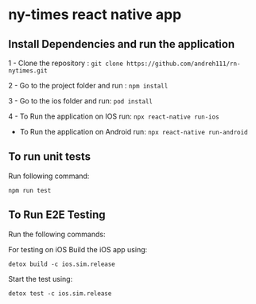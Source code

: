 # ny-times react native app

## Install Dependencies and run the application

1 - Clone the repository : `git clone https://github.com/andreh111/rn-nytimes.git`

2 - Go to the project folder and run : `npm install`

3 - Go to the ios folder and run: `pod install`

4 - To Run the application on IOS run: `npx react-native run-ios`
  - To Run the application on Android run: `npx react-native run-android`


## To run unit tests

Run following command:

`npm run test`


## To Run E2E Testing

Run the following commands: 


For testing on iOS
Build the iOS app using:

`detox build -c ios.sim.release`

Start the test using:

`detox test -c ios.sim.release`